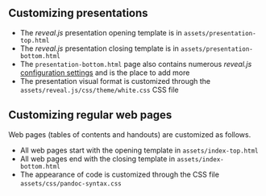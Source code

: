 ## Customizing presentations
* The _reveal.js_ presentation opening template is in `assets/presentation-top.html`
* The _reveal.js_ presentation closing template is in `assets/presentation-bottom.html`
* The `presentation-bottom.html` page also contains numerous _reveal.js_ [configuration settings](https://github.com/hakimel/reveal.js#configuration) and is the place to add more
* The presentation visual format is customized through the `assets/reveal.js/css/theme/white.css` CSS file


## Customizing regular web pages
Web pages (tables of contents and handouts) are customized as follows.
* All web pages start with the opening template in `assets/index-top.html`
* All web pages end with the closing template in `assets/index-bottom.html`
* The appearance of code is customized through the CSS file `assets/css/pandoc-syntax.css`
